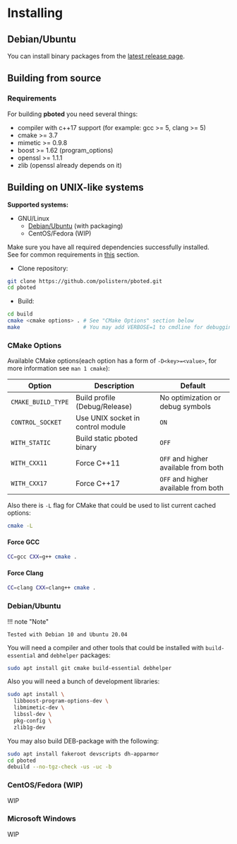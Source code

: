 # Installing

## Debian/Ubuntu

You can install binary packages from the [latest release page](https://github.com/polistern/pboted/releases/latest).

## Building from source

### Requirements

For building **pboted** you need several things:

* compiler with c++17 support (for example: gcc >= 5, clang >= 5)
* cmake >= 3.7
* mimetic >= 0.9.8
* boost >= 1.62 (program_options)
* openssl >= 1.1.1
* zlib (openssl already depends on it)

## Building on UNIX-like systems

**Supported systems:**

* GNU/Linux
    - [Debian/Ubuntu](#debian-ubuntu) (with packaging)
    - CentOS/Fedora (WIP)

Make sure you have all required dependencies successfully installed.  
See for common requirements in [this](#requirements) section.

- Clone repository:

```bash
git clone https://github.com/polistern/pboted.git
cd pboted
```

- Build:

```bash
cd build
cmake <cmake options> . # See "CMake Options" section below
make                    # You may add VERBOSE=1 to cmdline for debugging
```

### CMake Options

Available CMake options(each option has a form of `-D<key>=<value>`, for more information see `man 1 cmake`):

| Option             | Description                       | Default                              |
|--------------------|-----------------------------------|--------------------------------------|
| `CMAKE_BUILD_TYPE` | Build profile (Debug/Release)     | No optimization or debug symbols     |
| `CONTROL_SOCKET`   | Use UNIX socket in control module | `ON`                                 |
| `WITH_STATIC`      | Build static pboted binary        | `OFF`                                |
| `WITH_CXX11`       | Force C++11                       | `OFF` and higher available from both |
| `WITH_CXX17`       | Force C++17                       | `OFF` and higher available from both |

Also there is `-L` flag for CMake that could be used to list current cached options:

```bash
cmake -L
```

#### Force GCC

```bash
CC=gcc CXX=g++ cmake .
```

#### Force Clang

```bash
CC=clang CXX=clang++ cmake .
```

### Debian/Ubuntu

!!! note "Note"

    Tested with Debian 10 and Ubuntu 20.04

You will need a compiler and other tools that could be installed with `build-essential` and `debhelper` packages:

```bash
sudo apt install git cmake build-essential debhelper
```

Also you will need a bunch of development libraries:

```bash
sudo apt install \
  libboost-program-options-dev \
  libmimetic-dev \
  libssl-dev \
  pkg-config \
  zlib1g-dev
```

You may also build DEB-package with the following:

```bash
sudo apt install fakeroot devscripts dh-apparmor
cd pboted
debuild --no-tgz-check -us -uc -b
```

### CentOS/Fedora (WIP)

WIP

### Microsoft Windows

WIP
